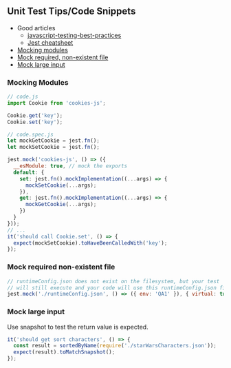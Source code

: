 ## Unit Test Tips/Code Snippets

- Good articles
  - [javascript-testing-best-practices](https://github.com/goldbergyoni/javascript-testing-best-practices)
  - [Jest cheatsheet](https://github.com/sapegin/jest-cheat-sheet)
- [Mocking modules](#mocking-modules)
- [Mock required, non-existent file](#mock-required-non-existent-file)
- [Mock large input](#mock-large-input)

### Mocking Modules

```js
// code.js
import Cookie from 'cookies-js';

Cookie.get('key');
Cookie.set('key');

// code.spec.js
let mockGetCookie = jest.fn();
let mockSetCookie = jest.fn();

jest.mock('cookies-js', () => ({
  __esModule: true, // mock the exports
  default: {
    set: jest.fn().mockImplementation((...args) => {
      mockSetCookie(...args);
    }),
    get: jest.fn().mockImplementation((...args) => {
      mockGetCookie(...args);
    })
  }
}));
// ...
it('should call Cookie.set', () => {
  expect(mockSetCookie).toHaveBeenCalledWith('key');
});
```

### Mock required non-existent file

```js
// runtimeConfig.json does not exist on the filesystem, but your test
// will still execute and your code will use this runtimeConfig.json file
jest.mock('./runtimeConfig.json', () => ({ env: 'QA1' }), { virtual: true });
```

### Mock large input

Use snapshot to test the return value is expected.

```js
it('should get sort characters', () => {
  const result = sortedByName(require('./starWarsCharacters.json'));
  expect(result).toMatchSnapshot();
});
```
